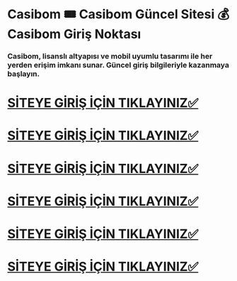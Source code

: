 # Casibom 🎟️ Casibom Güncel Sitesi 💰 Casibom Giriş Noktası  
### Casibom, lisanslı altyapısı ve mobil uyumlu tasarımı ile her yerden erişim imkanı sunar. Güncel giriş bilgileriyle kazanmaya başlayın.  

# [SİTEYE GİRİŞ İÇİN TIKLAYINIZ✅](https://shortlinkapp.com/lKrPt)
# [SİTEYE GİRİŞ İÇİN TIKLAYINIZ✅](https://shortlinkapp.com/lKrPt)
# [SİTEYE GİRİŞ İÇİN TIKLAYINIZ✅](https://shortlinkapp.com/lKrPt)
# [SİTEYE GİRİŞ İÇİN TIKLAYINIZ✅](https://shortlinkapp.com/lKrPt)
# [SİTEYE GİRİŞ İÇİN TIKLAYINIZ✅](https://shortlinkapp.com/lKrPt)
# [SİTEYE GİRİŞ İÇİN TIKLAYINIZ✅](https://shortlinkapp.com/lKrPt)
